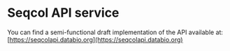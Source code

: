 
# Seqcol API service

You can find a semi-functional draft implementation of the API available at: [https://seqcolapi.databio.org](https://seqcolapi.databio.org)

